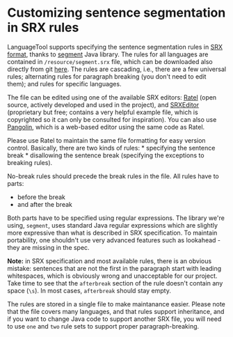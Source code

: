 # Customizing sentence segmentation in SRX rules

LanguageTool supports specifying the sentence segmentation rules in 
[SRX format](https://www.gala-global.org/srx-10), thanks to 
[segment](https://github.com/loomchild/segment) Java library. The rules 
for all languages are contained in `/resource/segment.srx` file, which 
can be downloaded also directly from git 
[here](https://github.com/languagetool-org/languagetool/blob/master/languagetool-core/src/main/resources/org/languagetool/resource/segment.srx). 
The rules are cascading, i.e., there are a few universal rules; 
alternating rules for paragraph breaking (you don't need to edit them); 
and rules for specific languages.

The file can be edited using one of the available SRX editors: 
[Ratel](http://www.opentag.com/okapi/wiki/index.php?title=Ratel) (open 
source, actively developed and used in the project), and 
[SRXEditor](http://www.maxprograms.com/products/srxeditor.html) 
(proprietary but free; contains a very helpful example file, which is 
copyrighted so it can only be consulted for inspiration). You can also 
use [Pangolin](https://github.com/davidmason/Pangolin), which is a 
web-based editor using the same code as Ratel.

Please use Ratel to maintain the same file formatting for easy version 
control. Basically, there are two kinds of rules: * specifying the 
sentence break * disallowing the sentence break (specifying the 
exceptions to breaking rules).

No-break rules should precede the break rules in the file. All rules 
have to parts:

* before the break
* and after the break

Both parts have to be specified using regular expressions. The library 
we're using, `segment`, uses standard Java regular expressions which 
are slightly more expressive than what is described in SRX 
specification. To maintain portability, one shouldn't use very advanced 
features such as lookahead - they are missing in the spec.

**Note:** in SRX specification and most available rules, there is an 
obvious mistake: sentences that are not the first in the paragraph 
start with leading whitespaces, which is obviously wrong and 
unacceptable for our project. Take time to see that the `afterbreak` 
section of the rule doesn't contain any space (`\s`). In most cases, 
`afterbreak` should stay empty.

The rules are stored in a single file to make maintanance easier. 
Please note that the file covers many languages, and that rules support 
inheritance, and if you want to change Java code to support another SRX 
file, you will need to use `one` and `two` rule sets to support proper 
paragraph-breaking.
